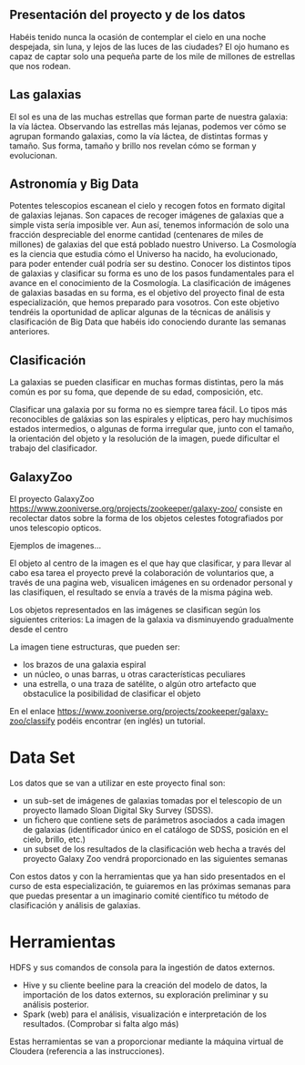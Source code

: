 ## Presentación del proyecto y de los datos

Habéis tenido nunca la ocasión de contemplar el cielo en una noche despejada, sin luna, y lejos de las luces de las ciudades? El ojo humano es capaz de captar solo una pequeña parte de los mile de millones de estrellas que nos rodean.

## Las galaxias
El sol es una de las muchas estrellas que forman parte de nuestra galaxia: la vía láctea.
Observando las estrellas más lejanas, podemos ver cómo se agrupan formando galaxias, como la vía láctea, de distintas formas y tamaño. Sus forma, tamaño y brillo nos revelan cómo se forman y evolucionan.

## Astronomía y Big Data
Potentes telescopios escanean el cielo y recogen fotos en formato digital de galaxias lejanas. Son capaces de recoger imágenes de galaxias que a simple vista sería imposible ver. Aun así, tenemos información de solo una fracción despreciable del enorme cantidad (centenares de miles de millones) de galaxias del que está poblado nuestro Universo.
La Cosmología es la ciencia que estudia cómo el Universo ha nacido, ha evolucionado, para poder entender cuál podría ser su destino. Conocer los distintos tipos de galaxias y clasificar su forma es uno de los pasos fundamentales para el avance en el conocimiento de la Cosmología.
La clasificación de imágenes de galaxias basadas en su forma, es el objetivo del proyecto final de esta especialización, que hemos preparado para vosotros. Con este objetivo tendréis la oportunidad de aplicar algunas de la técnicas de análisis y clasificación de Big Data que habéis ido conociendo durante las semanas anteriores.  

## Clasificación

La galaxias se pueden clasificar en muchas formas distintas, pero la más común es por su foma, que depende de su edad, composición, etc.

Clasificar una galaxia por su forma no es siempre tarea fácil. Lo tipos más reconocibles de galáxias son las espirales y elípticas, pero hay muchísimos estados intermedios, o algunas de forma irregular que, junto con el tamaño, la orientación del objeto y la resolución de la imagen, puede dificultar el trabajo del clasificador.
 
## GalaxyZoo

El proyecto GalaxyZoo https://www.zooniverse.org/projects/zookeeper/galaxy-zoo/ consiste en recolectar datos sobre la forma de los objetos celestes fotografiados por unos telescopio opticos.

Ejemplos de imagenes...

El objeto al centro de la imagen es el que hay que clasificar, y para llevar al cabo esa tarea el proyecto prevé la colaboración de voluntarios que, a través de una pagina web,  visualicen imágenes en su ordenador personal y las clasifiquen, el resultado se envía a través de la misma página web.

Los objetos representados en las imágenes se clasifican  según los siguientes criterios:
La imagen de la galaxia va disminuyendo gradualmente desde el centro

La imagen tiene estructuras, que pueden ser:

* los brazos de una galaxia espiral
* un núcleo, o unas barras, u otras características peculiares
* una estrella, o una traza de satélite, o algún otro artefacto que obstaculice la posibilidad de clasificar el objeto

En el enlace https://www.zooniverse.org/projects/zookeeper/galaxy-zoo/classify podéis encontrar (en inglés) un tutorial.
 
# Data Set

Los datos que se van a utilizar en este proyecto final son:
* un sub-set de imágenes de galaxias tomadas por el telescopio de un proyecto llamado Sloan Digital Sky Survey (SDSS).
* un fichero que contiene sets de parámetros asociados a cada imagen de galaxias (identificador único en el catálogo de SDSS, posición en el cielo, brillo, etc.)
* un subset de los resultados de la clasificación web hecha a través del proyecto Galaxy Zoo vendrá proporcionado en las siguientes semanas

Con estos datos y con la herramientas que ya han sido presentados en el curso de esta especialización, te guiaremos en las próximas semanas para que puedas presentar a un imaginario comité científico tu método de clasificación y análisis de galaxias. 

# Herramientas

 HDFS y sus comandos de consola para la ingestión de datos externos.
* Hive y su cliente beeline para la creación del modelo de datos, la importación de los datos externos, su exploración preliminar y su análisis posterior.
* Spark (web) para el análisis, visualización e interpretación de los resultados.
(Comprobar si falta algo más)

Estas herramientas se van a proporcionar mediante la máquina virtual de Cloudera (referencia a las instrucciones).
